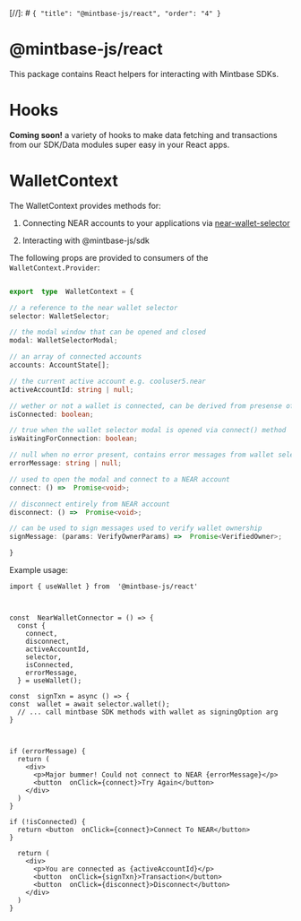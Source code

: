 [//]: # `{ "title": "@mintbase-js/react", "order": "4" }`

# @mintbase-js/react


This package contains React helpers for interacting with Mintbase SDKs.

# Hooks

**Coming soon!** a variety of hooks to make data fetching and transactions from our SDK/Data modules super easy in your React apps.

<!-- |hook name| description  | params
|--|--|--|
|useMinter  | hook with function to mint | |
|useOwnedNftsByStore  | hook to fetch owned nfts by store (contractAddress)  | `ownerId: string,contractAddress: string,pagination: { limit: number; offset?: number}` |
|useTokenById  | hook to fetch token by Id  | `tokenId: string,contractAddress: string` | -->


# WalletContext

The WalletContext provides methods for:

1. Connecting NEAR accounts to your applications via [near-wallet-selector](https://github.com/near/wallet-selector/)

2. Interacting with @mintbase-js/sdk




The following props are provided to consumers of the `WalletContext.Provider`:



```ts

export  type  WalletContext = {

// a reference to the near wallet selector
selector: WalletSelector;

// the modal window that can be opened and closed
modal: WalletSelectorModal;

// an array of connected accounts
accounts: AccountState[];

// the current active account e.g. cooluser5.near
activeAccountId: string | null;

// wether or not a wallet is connected, can be derived from presense of activeAccountId
isConnected: boolean;

// true when the wallet selector modal is opened via connect() method
isWaitingForConnection: boolean;

// null when no error present, contains error messages from wallet selector otherwise
errorMessage: string | null;

// used to open the modal and connect to a NEAR account
connect: () =>  Promise<void>;

// disconnect entirely from NEAR account
disconnect: () =>  Promise<void>;

// can be used to sign messages used to verify wallet ownership
signMessage: (params: VerifyOwnerParams) =>  Promise<VerifiedOwner>;

}

```

Example usage:



```tsx
import { useWallet } from  '@mintbase-js/react'



const  NearWalletConnector = () => {
  const {
    connect,
    disconnect,
    activeAccountId,
    selector,
    isConnected,
    errorMessage,
  } = useWallet();

const  signTxn = async () => {
const  wallet = await selector.wallet();
  // ... call mintbase SDK methods with wallet as signingOption arg
}



if (errorMessage) {
  return (
    <div>
      <p>Major bummer! Could not connect to NEAR {errorMessage}</p>
      <button  onClick={connect}>Try Again</button>
    </div>
  )
}

if (!isConnected) {
  return <button  onClick={connect}>Connect To NEAR</button>
}

  return (
    <div>
      <p>You are connected as {activeAccountId}</p>
      <button  onClick={signTxn}>Transaction</button>
      <button  onClick={disconnect}>Disconnect</button>
    </div>
  )
}

```